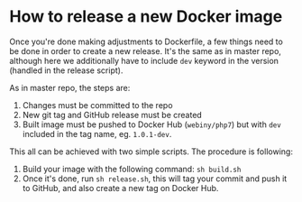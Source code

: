 # How to release a new Docker image

Once you're done making adjustments to Dockerfile, a few things need to be done in order to create a new release. It's the same as in master repo, although here we additionally have to include `dev` keyword in the version (handled in the release script).

As in master repo, the steps are:

1. Changes must be committed to the repo
2. New git tag and GitHub release must be created
3. Built image must be pushed to Docker Hub (`webiny/php7`) but with `dev` included in the tag name, eg. `1.0.1-dev`.

This all can be achieved with two simple scripts. The procedure is following:

1. Build your image with the following command: `sh build.sh`
2. Once it's done, run `sh release.sh`, this will tag your commit and push it to GitHub, and also create a new tag on Docker Hub.